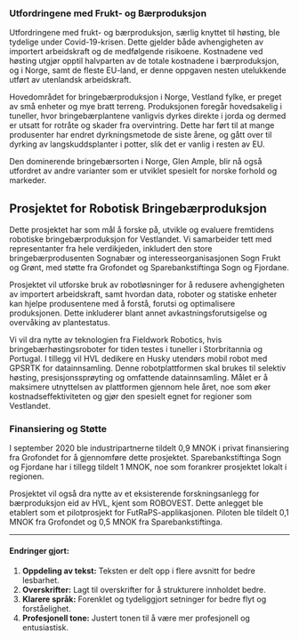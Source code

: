 ### Utfordringene med Frukt- og Bærproduksjon

Utfordringene med frukt- og bærproduksjon, særlig knyttet til høsting, ble tydelige under Covid-19-krisen. Dette gjelder både avhengigheten av importert arbeidskraft og de medfølgende risikoene. Kostnadene ved høsting utgjør opptil halvparten av de totale kostnadene i bærproduksjon, og i Norge, samt de fleste EU-land, er denne oppgaven nesten utelukkende utført av utenlandsk arbeidskraft.

Hovedområdet for bringebærproduksjon i Norge, Vestland fylke, er preget av små enheter og mye bratt terreng. Produksjonen foregår hovedsakelig i tuneller, hvor bringebærplantene vanligvis dyrkes direkte i jorda og dermed er utsatt for rotråte og skader fra overvintring. Dette har ført til at mange produsenter har endret dyrkningsmetode de siste årene, og gått over til dyrking av langskuddsplanter i potter, slik det er vanlig i resten av EU.

Den dominerende bringebærsorten i Norge, Glen Ample, blir nå også utfordret av andre varianter som er utviklet spesielt for norske forhold og markeder.

## Prosjektet for Robotisk Bringebærproduksjon

Dette prosjektet har som mål å forske på, utvikle og evaluere fremtidens robotiske bringebærproduksjon for Vestlandet. Vi samarbeider tett med representanter fra hele verdikjeden, inkludert den store bringebærprodusenten Sognabær og interesseorganisasjonen Sogn Frukt og Grønt, med støtte fra Grofondet og Sparebankstiftinga Sogn og Fjordane.

Prosjektet vil utforske bruk av robotløsninger for å redusere avhengigheten av importert arbeidskraft, samt hvordan data, roboter og statiske enheter kan hjelpe produsentene med å forstå, forutsi og optimalisere produksjonen. Dette inkluderer blant annet avkastningsforutsigelse og overvåking av plantestatus.

Vi vil dra nytte av teknologien fra Fieldwork Robotics, hvis bringebærhøstingsroboter for tiden testes i tuneller i Storbritannia og Portugal. I tillegg vil HVL dedikere en Husky utendørs mobil robot med GPSRTK for datainnsamling. Denne robotplattformen skal brukes til selektiv høsting, presisjonssprøyting og omfattende datainnsamling. Målet er å maksimere utnyttelsen av plattformen gjennom hele året, noe som øker kostnadseffektiviteten og gjør den spesielt egnet for regioner som Vestlandet.

### Finansiering og Støtte

I september 2020 ble industripartnerne tildelt 0,9 MNOK i privat finansiering fra Grofondet for å gjennomføre dette prosjektet. Sparebankstiftinga Sogn og Fjordane har i tillegg tildelt 1 MNOK, noe som forankrer prosjektet lokalt i regionen.

Prosjektet vil også dra nytte av et eksisterende forskningsanlegg for bærproduksjon eid av HVL, kjent som ROBOVEST. Dette anlegget ble etablert som et pilotprosjekt for FutRaPS-applikasjonen. Piloten ble tildelt 0,1 MNOK fra Grofondet og 0,5 MNOK fra Sparebankstiftinga.

---

#### Endringer gjort:

1. **Oppdeling av tekst:** Teksten er delt opp i flere avsnitt for bedre lesbarhet.
2. **Overskrifter:** Lagt til overskrifter for å strukturere innholdet bedre.
3. **Klarere språk:** Forenklet og tydeliggjort setninger for bedre flyt og forståelighet.
4. **Profesjonell tone:** Justert tonen til å være mer profesjonell og entusiastisk.
